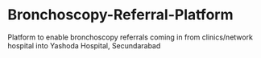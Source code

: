 # Bronchoscopy-Referral-Platform
Platform to enable bronchoscopy referrals coming in from clinics/network hospital into Yashoda Hospital, Secundarabad

